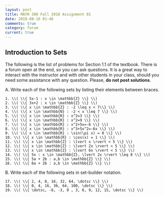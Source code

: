 ```yaml
---
layout: post
title: MATH 300 Fall 2018 Assignment 01
date: 2018-08-16 01:46
comments: true
category: forum
current: true
---
```


## Introduction to Sets

<div class="alert alert-info">
The following is the list of problems for Section 1.1 of the textbook.  There is a forum open at the end, so you can ask questions.  It is a great way to interact with the instructor and with other students in your class, should you need some assistance with any question. Please, <strong>do not post solutions</strong>.
</div>

A. Write each of the following sets by listing their elements between braces.

	1. \\( \\{ 5x-1 : x \in \mathbb{Z} \\} \\)
	2. \\( \\{ 3x+2 : x \in \mathbb{Z} \\} \\)
	3. \\( \\{ x \in \mathbb{Z} : -2 \leq x < 7\\} \\)
	4. \\( \\{ x \in \mathbb{N} : -2 < x \leq 7 \\} \\)
	5. \\( \\{ x \in \mathbb{R} : x^2=3 \\} \\)
	6. \\( \\{ x \in \mathbb{R} : x^2=9 \\} \\)
	7. \\( \\{ x \in \mathbb{R} : x^2+5x=-6 \\} \\)
	8. \\( \\{ x \in \mathbb{R} : x^3+5x^2=-6x \\} \\)
    9. \\( \\{ x \in \mathbb{R} : \sin(\pi x) = 0 \\} \\)
    10. \\( \\{ x \in \mathbb{R} : \cos(x) = 1 \\} \\)
    11. \\( \\{ x \in \mathbb{Z} : \lvert x \rvert < 5 \\} \\)
    12. \\( \\{ x \in \mathbb{Z} : \lvert 2x \rvert < 5 \\} \\)
    13. \\( \\{ x \in \mathbb{Z} : \lvert 6x \rvert < 5 \\} \\)
    14. \\( \\{ 5x : x \in \mathbb{Z}, \lvert 2x \rvert \leq 8 \\} \\)
    15. \\( \\{ 5a + 2b : a,b \in \mathbb{Z} \\} \\)
    16. \\( \\{ 6a + 2b : a,b \in \mathbb{Z} \\} \\)

 B. Write each of the following sets in set-builder notation.

    17. \\( \\{ 2, 4, 8, 16, 32, 64, \dotsc \\} \\)
    18. \\( \\{ 0, 4, 16, 36, 64, 100, \dotsc \\} \\)
    19. \\( \\{ \dotsc, -6, -3, 0 , 3, 6, 9, 12, 15, \dotsc \\} \\)


